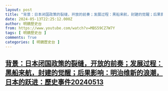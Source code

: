 ```yaml
---
layout: post
title: "背景：日本闭国政策的裂缝，开放的前奏；发展过程：黑船来航，封建的觉醒；后果影响：明治维新的浪潮，日本的跃进：歷史事件20240513"
date: 2024-05-13T22:25:12.000Z
author: 明鏡歷史台
from: https://www.youtube.com/watch?v=MBS59CZ7W7Y
tags: [ 明鏡歷史台 ]
comments: True
categories: [ 明鏡歷史台 ]
---
```

<!--1715639112000-->
[背景：日本闭国政策的裂缝，开放的前奏；发展过程：黑船来航，封建的觉醒；后果影响：明治维新的浪潮，日本的跃进：歷史事件20240513](https://www.youtube.com/watch?v=MBS59CZ7W7Y)
------

<div>

</div>
